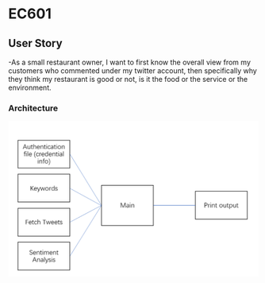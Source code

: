 # EC601

## User Story
-As a small restaurant owner, I want to first know the overall view from my customers who commented under my twitter account, then specifically why they think my restaurant is good or not, is it the food or the service or the environment.

### Architecture
<img src="https://github.com/shengyaoshao/EC601/blob/master/222X9%5DJ5%25%24Y%60ZSLN%25TGU%5D%247.png">
